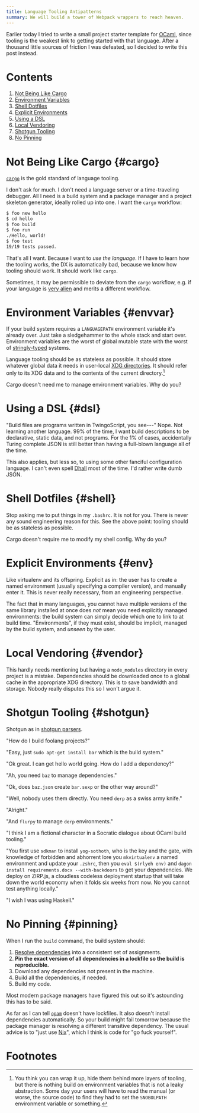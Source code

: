 ```yaml
---
title: Language Tooling Antipatterns
summary: We will build a tower of Webpack wrappers to reach heaven.
---
```


Earlier today I tried to write a small project starter template for
[OCaml][ocaml], since tooling is the weakest link to getting started with that
language. After a thousand little sources of friction I was defeated, so I
decided to write this post instead.

[ocaml]: /article/two-years-ocaml

# Contents

1. [Not Being Like Cargo](#cargo)
1. [Environment Variables](#envvar)
1. [Shell Dotfiles](#shell)
1. [Explicit Environments](#env)
1. [Using a DSL](#dsl)
1. [Local Vendoring](#vendor)
1. [Shotgun Tooling](#shotgun)
1. [No Pinning](#pinning)

# Not Being Like Cargo {#cargo}

[`cargo`][cargo] is the gold standard of language tooling.

[cargo]: https://doc.rust-lang.org/book/ch01-03-hello-cargo.html

I don't ask for much. I don't need a language server or a time-traveling
debugger. All I need is a build system and a package manager and a project
skeleton generator, ideally rolled up into one. I want the `cargo` workflow:

```bash
$ foo new hello
$ cd hello
$ foo build
$ foo run
./Hello, world!
$ foo test
19/19 tests passed.
```

That's all I want. Because I want to _use the language_. If I have to learn how
the tooling works, the DX is automatically bad, because we know how tooling
should work. It should work like `cargo`.

Sometimes, it may be permissible to deviate from the `cargo` workflow, e.g. if
your language is [very alien][lisp] and merits a different workflow.

[lisp]: https://lisp-lang.org/

# Environment Variables {#envvar}

If your build system requires a `LANGUAGEPATH` environment variable it's already
over. Just take a sledgehammer to the whole stack and start over. Environment
variables are the worst of global mutable state with the worst of
[stringly-typed][string] systems.

[string]: https://wiki.c2.com/?StringlyTyped

Language tooling should be as stateless as possible. It should store whatever
global data it needs in user-local [XDG directories][xdg]. It should refer only
to its XDG data and to the contents of the current directory.[^env]

[xdg]: https://wiki.archlinux.org/title/XDG_Base_Directory

Cargo doesn't need me to manage environment variables. Why do you?

# Using a DSL {#dsl}

"Build files are programs written in TwingoScript, you see---" Nope. Not
learning another language. 99% of the time, I want build descriptions to be
declarative, static data, and not programs. For the 1% of cases, accidentally
Turing complete JSON is still better than having a full-blown language all of
the time.

This also applies, but less so, to using some other fanciful configuration
language. I can't even spell [Dhall][dh] most of the time. I'd rather write dumb
JSON.

[dh]: https://dhall-lang.org/

# Shell Dotfiles {#shell}

Stop asking me to put things in my `.bashrc`. It is not for you. There is never
any sound engineering reason for this. See the above point: tooling should be as
stateless as possible.

Cargo doesn't require me to modify my shell config. Why do you?

# Explicit Environments {#env}

Like virtualenv and its offspring. Explicit as in: the user has to create a
named environment (usually specifying a compiler version), and manually enter
it. This is never really necessary, from an engineering perspective.

The fact that in many languages, you cannot have multiple versions of the same
library installed at once does _not_ mean you need explicitly managed
environments: the build system can simply decide which one to link to at build
time. "Environments", if they must exist, should be implicit, managed by the
build system, and _unseen_ by the user.

# Local Vendoring {#vendor}

This hardly needs mentioning but having a `node_modules` directory in every
project is a mistake. Dependencies should be downloaded once to a global cache
in the appropriate XDG directory. This is to save bandwidth and storage. Nobody
really disputes this so I won't argue it.

# Shotgun Tooling {#shotgun}

Shotgun as in [shotgun parsers][shotgun].

[shotgun]: http://spw16.langsec.org/slides/katie-underwood-slides.pdf

"How do I build foolang projects?"

"Easy, just `sudo apt-get install bar` which is the build system."

"Ok great. I can get hello world going. How do I add a dependency?"

"Ah, you need `baz` to manage dependencies."

"Ok, does `baz.json` create `bar.sexp` or the other way around?"

"Well, nobody uses them directly. You need `derp` as a swiss army knife."

"Alright."

"And `flurpy` to manage `derp` environments."

"I think I am a fictional character in a Socratic dialogue about OCaml build
tooling."

"You first use `sdkman` to install `yog-sothoth`, who is the key and the gate,
with knowledge of forbidden and abhorrent lore you `mkvirtualenv` a named
environment and update your `.zshrc`, then you `eval $(rlyeh env)` and `dagon
install requirements.docx --with-backdoors` to get your dependencies. We deploy
on ZIRP.js, a cloudless codeless deployment startup that will take down the
world economy when it folds six weeks from now. No you cannot test anything
locally."

"I wish I was using Haskell."

# No Pinning {#pinning}

When I run the `build` command, the build system should:

1. [Resolve dependencies][resolve] into a consistent set of assignments.
1. **Pin the exact version of all dependencies in a lockfile so the build is
   reproducible.**
1. Download any dependencies not present in the machine.
1. Build all the dependencies, if needed.
1. Build my code.

[resolve]: /article/dependency-resolution-made-simple

Most modern package managers have figured this out so it's astounding this has
to be said.

As far as I can tell [`opam`][opam] doesn't have lockfiles. It also doesn't
install dependencies automatically. So your build might fail tomorrow because
the package manager is resolving a different transitive dependency. The usual
advice is to "just use [Nix][nix]", which I think is code for "go fuck
yourself".

[opam]: https://opam.ocaml.org/
[nix]: https://nixos.org/

# Footnotes

[^env]:
    You think you can wrap it up, hide them behind more layers of tooling, but
    there is nothing build on environment variables that is not a leaky
    abstraction. Some day your users will have to read the manual (or worse, the
    source code) to find they had to set the `SNOBOLPATH` environment variable
    or something.
